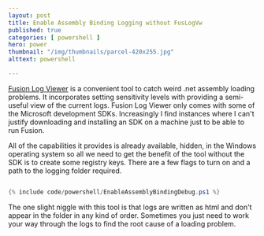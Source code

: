 ```yaml
---
layout: post
title: Enable Assembly Binding Logging without FusLogVw
published: true 
categories: [ powershell ]
hero: power
thumbnail: "/img/thumbnails/parcel-420x255.jpg"
alttext: powershell

---
```


<a href="https://docs.microsoft.com/en-us/dotnet/framework/tools/fuslogvw-exe-assembly-binding-log-viewer">Fusion Log Viewer</a> is a 
convenient tool to catch weird .net assembly loading problems. It incorporates setting sensitivity levels with providing a semi-useful 
view of the current logs. Fusion Log Viewer only comes with some of the Microsoft development SDKs. Increasingly I find instances where 
I can't justify downloading and installing an SDK on a machine just to be able to run Fusion. 

All of the capabilities it provides is already available, hidden, in the Windows operating system so all we need to get the benefit 
of the tool without the SDK is to create some registry keys. There are a few flags to turn on and a path to the logging folder required. 

```powershell

{% include code/powershell/EnableAssemblyBindingDebug.ps1 %}

```

The one slight niggle with this tool is that logs are written as html and don't appear in the folder in any kind of order. Sometimes 
you just need to work your way through the logs to find the root cause of a loading problem.
